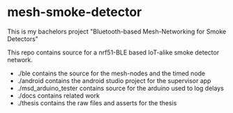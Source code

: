 # mesh-smoke-detector
This is my bachelors project "Bluetooth-based Mesh-Networking for Smoke Detectors"

This repo contains source for a nrf51-BLE based IoT-alike smoke detector network.
* ./ble contains the source for the mesh-nodes and the timed node
* ./android contains the android studio project for the supervisor app
* ./msd_arduino_tester contains source for the arduino used to log delays
* ./docs contains related work
* ./thesis contains the raw files and asserts for the thesis